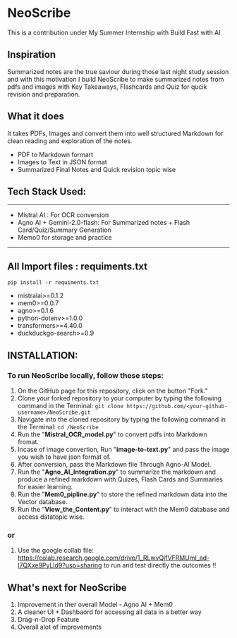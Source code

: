 # NeoScribe
This is a contribution under My Summer Internship with Build Fast with AI

## Inspiration
Summarized notes are the true saviour during those last night study session and with this motivation I build NeoScribe to make summarized notes from pdfs and images with Key Takeaways, Flashcards and Quiz for qucik revision and preparation.

## What it does
It takes PDFs, Images and convert them into well structured Markdown for clean reading and exploration of the notes. 
- PDF to Markdown formart
- Images to Text in JSON format
- Summarized Final Notes and Quick revision topic wise

## Tech Stack Used:
---
- Mistral AI : For OCR conversion
- Agno AI + Gemini-2.0-flash: For Summarized notes + Flash Card/Quiz/Summary Generation
- Memo0 for storage and practice 
---

## All Import files : requiments.txt
``` pip install -r requiments.txt ```
- mistralai>=0.1.2
- mem0>=0.0.7
- agno>=0.1.6
- python-dotenv>=1.0.0
- transformers>=4.40.0
- duckduckgo-search>=0.9

## INSTALLATION:
### To run NeoScribe locally, follow these steps:
1. On the GitHub page for this repository, click on the button "Fork."
2. Clone your forked repository to your computer by typing the following command in the Terminal: 
``` git clone https://github.com/<your-github-username>/NeoScribe.git ```
4. Navigate into the cloned repository by typing the following command in the Terminal:
``` cd /NeoScribe ```
5. Run the "**Mistral_OCR_model.py**" to convert pdfs into Markdown fromat.
6. Incase of image convertion, Run "**image-to-text.py**" and pass the image you wish to have json format of.
7. After conversion, pass the Markdown file Through Agno-AI Model.
8. Run the "**Agno_AI_Integration.py**" to summarize the markdown and produce a refined markdown with Quizes, Flash Cards and Summaries for easier learning.
9. Run the "**Mem0_pipline.py**" to store the refined markdown data into the Vector database.
10. Run the "**View_the_Content.py**" to interact with the Mem0 database and access datatopic wise.
###                                        or
1. Use the google collab file: https://colab.research.google.com/drive/1_RLwvQjfVFRMUmI_ad-l7QXxe9PyLld9?usp=sharing to run and test directly the outcomes !!

## What's next for NeoScribe
1. Improvement in ther overall Model - Agno AI + Mem0
2. A cleaner UI + Dashbaord for accessing all data in a better way
3. Drag-n-Drop Feature
4. Overall alot of improvements

